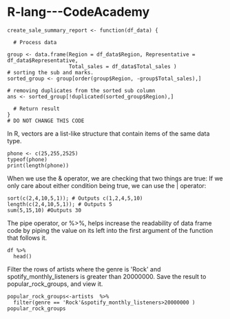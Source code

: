 # R-lang---CodeAcademy



```
create_sale_summary_report <- function(df_data) {

  # Process data  

group <- data.frame(Region = df_data$Region, Representative = df_data$Representative, 
                    Total_sales = df_data$Total_sales )
# sorting the sub and marks.
sorted_group <- group[order(group$Region, -group$Total_sales),]
  
# removing duplicates from the sorted sub column
ans <- sorted_group[!duplicated(sorted_group$Region),]

  # Return result
}
# DO NOT CHANGE THIS CODE
```


In R, vectors are a list-like structure that contain items of the same data type.
```{r}
phone <- c(25,255,2525)
typeof(phone)
print(length(phone))
```
When we use the & operator, we are checking that two things are true:
If we only care about either condition being true, we can use the | operator:

```
sort(c(2,4,10,5,1)); # Outputs c(1,2,4,5,10)
length(c(2,4,10,5,1)); # Outputs 5
sum(5,15,10) #Outputs 30
```

The pipe operator, or %>%, helps increase the readability of data frame code by piping the value on its left into the first argument of the function that follows it. 

```
df %>%
  head()
```
Filter the rows of artists where the genre is 'Rock' and spotify_monthly_listeners is greater than 20000000. Save the result to popular_rock_groups, and view it.
```
popular_rock_groups<-artists  %>%
  filter(genre == 'Rock'&spotify_monthly_listeners>20000000 )
popular_rock_groups
```










